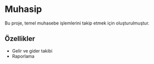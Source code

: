 # Muhasip

Bu proje, temel muhasebe işlemlerini takip etmek için oluşturulmuştur.

## Özellikler
- Gelir ve gider takibi
- Raporlama
